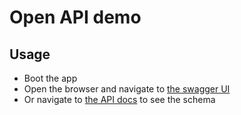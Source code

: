 # Open API demo


## Usage

* Boot the app
* Open the browser and navigate to [the swagger UI](`http://localhost:8080/swagger-ui.html`)
* Or navigate to [the API docs](http://localhost:8080/v3/api-docs) to see the schema
